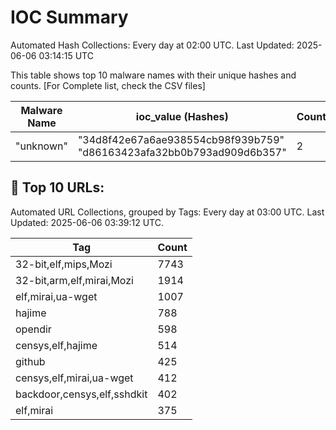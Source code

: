 # IOC Summary

Automated Hash Collections: Every day at 02:00 UTC. Last Updated: 2025-06-06 03:14:15 UTC

This table shows top 10 malware names with their unique hashes and counts. [For Complete list, check the CSV files]

| Malware Name | ioc_value (Hashes) | Count |
|--------------|--------------------|-------|
|  "unknown" |  "34d8f42e67a6ae938554cb98f939b759"<br> "d86163423afa32bb0b793ad909d6b357" | 2 |

<!-- url_summary_start -->
## 🔗 Top 10 URLs:

Automated URL Collections, grouped by Tags: Every day at 03:00 UTC. Last Updated: 2025-06-06 03:39:12 UTC.

| Tag | Count |
|-----|-------|
| 32-bit,elf,mips,Mozi | 7743 |
| 32-bit,arm,elf,mirai,Mozi | 1914 |
| elf,mirai,ua-wget | 1007 |
| hajime | 788 |
| opendir | 598 |
| censys,elf,hajime | 514 |
| github | 425 |
| censys,elf,mirai,ua-wget | 412 |
| backdoor,censys,elf,sshdkit | 402 |
| elf,mirai | 375 |
<!-- url_summary_end -->
